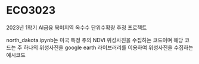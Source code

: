 # ECO3023

2023년 1학기 AI금융 북미지역 옥수수 단위수확량 추정 프로젝트

north_dakota.ipynb는 미국 특정 주의 NDVI 위성사진을 수집하는 코드이며 해당 코드는 주 하나의 위성사진을 google earth 라이브러리를 이용하여 위성사진을 수집하는 예시코드
